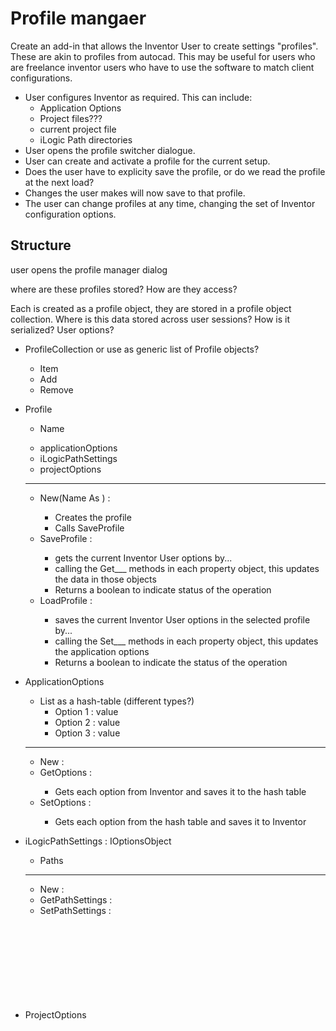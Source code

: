 Profile mangaer
===

Create an add-in that allows the Inventor User to create settings "profiles".  These are akin to profiles from autocad.  This may be useful for users who are freelance inventor users who have to use the software to match client configurations.

* User configures Inventor as required.  This can include:  
	* Application Options
	* Project files???
	* current project file
	* iLogic Path directories
* User opens the profile switcher dialogue.
* User can create and activate a profile for the current setup.
* Does the user have to explicity save the profile, or do we read the profile at the next load?
* Changes the user makes will now save to that profile.
* The user can change profiles at any time, changing the set of Inventor configuration options.

Structure
---

user opens the profile manager dialog

where are these profiles stored?  How are they access?

Each is created as a profile object, they are stored in a profile object collection.
Where is this data stored across user sessions?  How is it serialized?
User options?


* ProfileCollection <Collection> or use as generic list of Profile objects?
	+ Item
	+ Add
	+ Remove


* Profile <Object>
	+ Name <String>
	- applicationOptions <ApplicationOptions>
	- iLogicPathSettings <List of String>
	- projectOptions <ProjectOptions>
	---
	+ New(Name As <String>) : <Profile>
		- Creates the profile
		- Calls SaveProfile
	+ SaveProfile : <Boolean>
		- gets the current Inventor User options by...
		- calling the Get___ methods in each property object, this updates the data in those objects
		- Returns a boolean to indicate status of the operation
	+ LoadProfile : <Boolean>
		- saves the current Inventor User options in the selected profile by...
		- calling the Set___ methods in each property object, this updates the application options
		- Returns a boolean to indicate the status of the operation


* ApplicationOptions <Object>
	+ List as a hash-table (different types?)
		- Option 1 : value
		- Option 2 : value
		- Option 3 : value
	---
	+ New : <ApplicationOptions>
	+ GetOptions : <boolean>
		- Gets each option from Inventor and saves it to the hash table
	+ SetOptions : <boolean>
		- Gets each option from the hash table and saves it to Inventor

* iLogicPathSettings <Object> : IOptionsObject
	- Paths <List of Strings>
	---
	+ New : <iLogicPathSettings>
	+ GetPathSettings : <Boolean>
	+ SetPathSettings : <Boolean>

* ProjectOptions <Object> + IOptionsObject
	- Projects <List of Strings>
	- CurrentProject <>
	---
	+ New : <ProjectFileOptions>
	+ Getprojects : <Boolean>
		- Gets each Project reference from Inventor and saves it to the Projects list
		- mechanism: for each in DesignProjects - save FullFileName to list
	+ SetProjects : <Boolean>
		- Gets each Project reference from the Projects list and saves it to Inventor
		- mechanism: Application.DesignProjects.AddExisting( FullFileName As String )


Options
===

Look at using Inventor's Application.___Options as basis for grouping my options in the ApplicationOptions object?
Use an interface to define the basic structure of each?
Or write a clone/deep-copy method, and clone each ___Options object and use clone as the data-source for later recall?

* ContentCenterOptions
	- ThisApplication.ContentCenterOptions.SetAccessOption = DeepOptionObject.GetAccessOption
	- ThisApplication.ContentCenterOptions.CheckFamiliesUpdates = DeepOptionObject.CheckFamiliesUpdates
	- ThisApplication.ContentCenterOptions.CustomFamilyAsStandard = DeepOptionObject.CustomFamilyAsStandard
	- ThisApplication.ContentCenterOptions.RefreshOutOfDateStandardParts = DeepOptionObject.RefreshOutOfDateStandardParts
* DisplayOptions
* DrawingOptions
* FileOptions
* GeneralOptions
* HardwareOptions
* iFeatureOptions
* InventorVBAProjects???
* NotebookOptions
* PartOptions
* SaveOptions
* Sketch3DOptions
* SketchOptions


* IOptionObject
	+ 
	- 
	---
	+ New (CurrentOptionObject As Object) :
	+ GetOptions (CurrentOptionObject)
	+ SetOptions (CurrentOptionObject)

